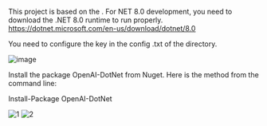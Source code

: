 This project is based on the . For NET 8.0 development, you need to download the .NET 8.0 runtime to run properly.
https://dotnet.microsoft.com/en-us/download/dotnet/8.0

You need to configure the key in the config .txt of the directory.

![image](https://user-images.githubusercontent.com/107453273/229271960-8c1804ea-7bcc-4d99-bc63-3d4c1fff5ce4.png)

Install the package OpenAI-DotNet from Nuget. Here is the method from the command line:

Install-Package OpenAI-DotNet



![1](https://user-images.githubusercontent.com/107453273/229271882-a4ce1991-69cd-4e95-ab7c-06b76f691924.png)
![2](https://user-images.githubusercontent.com/107453273/229271887-432ddd02-5f88-463b-9721-8bdf3a357c8a.png)
